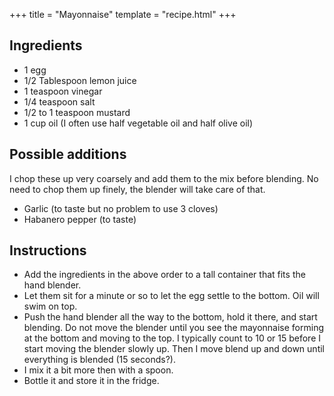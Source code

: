 +++
title = "Mayonnaise"
template = "recipe.html"
+++

## Ingredients

- 1 egg
- 1/2 Tablespoon lemon juice
- 1 teaspoon vinegar
- 1/4 teaspoon salt
- 1/2 to 1 teaspoon mustard
- 1 cup oil (I often use half vegetable oil and half olive oil)


## Possible additions

I chop these up very coarsely and add them to the mix before blending. No
need to chop them up finely, the blender will take care of that.

- Garlic (to taste but no problem to use 3 cloves)
- Habanero pepper (to taste)


## Instructions

- Add the ingredients in the above order to a tall container that fits the
  hand blender.
- Let them sit for a minute or so to let the egg settle to the bottom. Oil will
  swim on top.
- Push the hand blender all the way to the bottom, hold it there, and start
  blending. Do not move the blender until you see the mayonnaise forming at
  the bottom and moving to the top. I typically count to 10 or 15 before I
  start moving the blender slowly up.  Then I move blend up and down until
  everything is blended (15 seconds?).
- I mix it a bit more then with a spoon.
- Bottle it and store it in the fridge.
